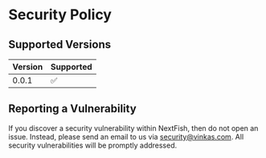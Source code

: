 # Security Policy

## Supported Versions

| Version | Supported          |
| ------- | ------------------ |
| 0.0.1   | :white_check_mark: |

## Reporting a Vulnerability

If you discover a security vulnerability within NextFish, then do not open an issue. Instead, please send an email to us via security@vinkas.com. All security vulnerabilities will be promptly addressed.
